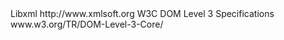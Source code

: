 <sites>
<site>
<name>Libxml</name>
<url>http://www.xmlsoft.org</url>
</site>
<site>
<name>W3C DOM Level 3 Specifications</name>
<url>www.w3.org/TR/DOM-Level-3-Core/</url>
</site>
</sites>
